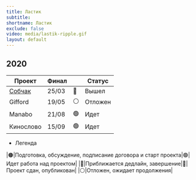 ```yaml
---
title: Ластик
subtitle:
shortname: Ластик
exclude: false
video: media/lastik-ripple.gif
layout: default
---
```


## 2020

|Проект|Финал||Статус|
|-|-|-|-|
|[Собчак](sobchak)|25/03|🔵|Вышел|
|Gifford|19/05|⚪|Отложен|
|Manabo|21/08|🟢|Идет|
|Кинослово|15/09|🟢|Идет|

+ Легенда

|🟠|Подготовка, обсуждение, подписание договора и старт проекта|🟢|Идет работа над проектом|
|🔴|Приближается дедлайн, завершение|🔵|Проект сдан, опубликован|
|⚪|Отложен, ожидает продолжения|
